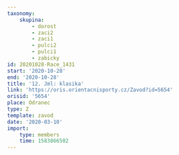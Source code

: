 ```yaml
---
taxonomy:
    skupina:
        - dorost
        - zaci2
        - zaci1
        - pulci2
        - pulci1
        - zabicky
id: 20201028-Race_1431
start: '2020-10-28'
end: '2020-10-28'
title: '12. Jml: klasika'
link: 'https://oris.orientacnisporty.cz/Zavod?id=5654'
orisid: '5654'
place: Odranec
type: Z
template: zavod
date: '2020-03-10'
import:
    type: members
    time: 1583866502
---
```

